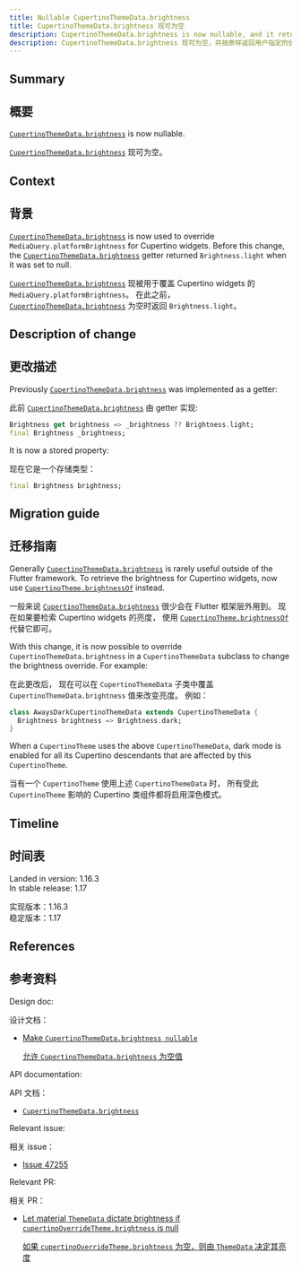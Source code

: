 ```yaml
---
title: Nullable CupertinoThemeData.brightness
title: CupertinoThemeData.brightness 现可为空
description: CupertinoThemeData.brightness is now nullable, and it returns the value specified by the user (defaults to null) as is.
description: CupertinoThemeData.brightness 现可为空，并按原样返回用户指定的值（默认为 null）。
---
```


## Summary

## 概要

[`CupertinoThemeData.brightness`][] is now nullable.

[`CupertinoThemeData.brightness`][] 现可为空。

## Context

## 背景

[`CupertinoThemeData.brightness`][] is now used to
override `MediaQuery.platformBrightness` for Cupertino widgets.
Before this change, the [`CupertinoThemeData.brightness`][]
getter returned `Brightness.light` when it was set to null.

[`CupertinoThemeData.brightness`][] 现被用于覆盖 Cupertino widgets 的 `MediaQuery.platformBrightness`。
在此之前，
[`CupertinoThemeData.brightness`][] 为空时返回 `Brightness.light`。

## Description of change

## 更改描述

Previously [`CupertinoThemeData.brightness`][]
was implemented as a getter:

此前 [`CupertinoThemeData.brightness`][] 由 getter 实现:

<!-- skip -->
```dart
Brightness get brightness => _brightness ?? Brightness.light;
final Brightness _brightness;
```

It is now a stored property:

现在它是一个存储类型：

<!-- skip -->
```dart
final Brightness brightness;
```

## Migration guide

## 迁移指南

Generally [`CupertinoThemeData.brightness`][]
is rarely useful outside of the Flutter framework.
To retrieve the brightness for Cupertino widgets,
now use [`CupertinoTheme.brightnessOf`][] instead.

一般来说 [`CupertinoThemeData.brightness`][] 很少会在 Flutter 框架层外用到。
现在如果要检索 Cupertino widgets 的亮度，
使用 [`CupertinoTheme.brightnessOf`][] 代替它即可。

With this change, it is now possible to override
`CupertinoThemeData.brightness` in a `CupertinoThemeData`
subclass to change the brightness override. For example:

在此更改后，
现在可以在 `CupertinoThemeData` 子类中覆盖 `CupertinoThemeData.brightness` 值来改变亮度。
例如：

<!-- skip -->
```dart
class AwaysDarkCupertinoThemeData extends CupertinoThemeData {
  Brightness brightness => Brightness.dark;
}
```

When a `CupertinoTheme` uses the above `CupertinoThemeData`,
dark mode is enabled for all its Cupertino descendants
that are affected by this `CupertinoTheme`.

当有一个 `CupertinoTheme` 使用上述 `CupertinoThemeData` 时，
所有受此 `CupertinoTheme` 影响的 Cupertino 类组件都将启用深色模式。

## Timeline

## 时间表

Landed in version: 1.16.3<br>
In stable release: 1.17

实现版本：1.16.3<br>
稳定版本：1.17

## References

## 参考资料

Design doc:

设计文档：

* [Make `CupertinoThemeData.brightness nullable`][]

  [允许 `CupertinoThemeData.brightness` 为空值][Make `CupertinoThemeData.brightness nullable`]

API documentation:

API 文档：

* [`CupertinoThemeData.brightness`][]

Relevant issue:

相关 issue：

* [Issue 47255][]

Relevant PR:

相关 PR：

* [Let material `ThemeData` dictate brightness if `cupertinoOverrideTheme.brightness` is null][]

  [如果 `cupertinoOverrideTheme.brightness` 为空，则由 `ThemeData` 决定其亮度][Let material `ThemeData` dictate brightness if `cupertinoOverrideTheme.brightness` is null]


[`CupertinoTheme.brightnessOf`]: {{site.api}}/flutter/cupertino/CupertinoTheme/brightnessOf.html
[`CupertinoThemeData.brightness`]: {{site.api}}/flutter/cupertino/CupertinoThemeData/brightness.html
[Issue 47255]: {{site.github}}/flutter/flutter/issues/47255
[Let material `ThemeData` dictate brightness if `cupertinoOverrideTheme.brightness` is null]: {{site.github}}/flutter/flutter/pull/47249
[Make `CupertinoThemeData.brightness nullable`]: /go/nullable-cupertinothemedata-brightness
